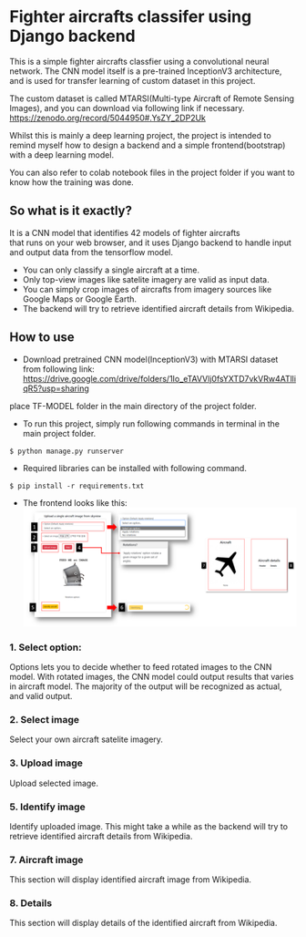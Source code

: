 # Fighter aircrafts classifer using Django backend
This is a simple fighter aircrafts classfier using a
convolutional neural network. The CNN model itself is a pre-trained 
InceptionV3 architecture, and is used for transfer learning of 
custom dataset in this project.

The custom dataset is called 
MTARSI(Multi-type Aircraft of Remote Sensing Images),
and you can download via following link if necessary.
https://zenodo.org/record/5044950#.YsZY_2DP2Uk

Whilst this is mainly a deep learning project,
the project is intended to remind myself how to
design a backend and a simple frontend(bootstrap) with
a deep learning model. 

You can also refer to colab notebook files in the project folder
if you want to know how the training was done.

## So what is it exactly?
It is a CNN model that identifies 42 models of fighter aircrafts  
that runs on your web browser, and it uses Django backend to
handle input and output data from the tensorflow model. 

* You can only classify a single aircraft at a time.
* Only top-view images like satelite imagery are valid as input data.
* You can simply crop images of aircrafts from imagery sources like Google Maps or Google Earth.
* The backend will try to retrieve identified aircraft details from Wikipedia.

## How to use

* Download pretrained CNN model(InceptionV3) with MTARSI dataset from following link:
https://drive.google.com/drive/folders/1Io_eTAVVlj0fsYXTD7vkVRw4ATlliqR5?usp=sharing

place TF-MODEL folder in the main directory of the project folder.

* To run this project, simply run following commands in terminal in the main project folder.
```
$ python manage.py runserver
```

* Required libraries can be installed with following command.
```
$ pip install -r requirements.txt
```

* The frontend looks like this:
![howtouse](./readme_images/howtouse.png)

### 1. Select option: 
Options lets you to decide whether to feed rotated images to
the CNN model. With rotated images, the CNN model could
output results that varies in aircraft model. The majority of the output
will be recognized as actual, and valid output.

### 2. Select image
Select your own aircraft satelite imagery.

### 3. Upload image
Upload selected image.

### 5. Identify image
Identify uploaded image. This might take a while
as the backend will try to retrieve identified aircraft details
from Wikipedia. 

### 7. Aircraft image
This section will display identified aircraft image
from Wikipedia.

### 8. Details
This section will display details of the 
identified aircraft from Wikipedia.


